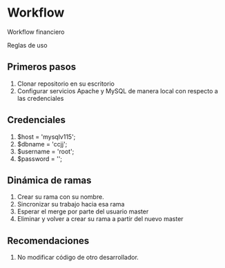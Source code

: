 # Workflow
Workflow financiero

Reglas de uso

## Primeros pasos

1. Clonar repositorio en su escritorio
2. Configurar servicios  Apache y MySQL de manera local con respecto a las credenciales

## Credenciales

1. $host = 'mysqlv115';
2. $dbname = 'ccjj';
3. $username = 'root';
4. $password = '';

## Dinámica de ramas

1. Crear su rama con su nombre.
2. Sincronizar su trabajo hacia esa rama
3. Esperar el merge por parte del usuario master
4. Eliminar y volver a crear su rama a partir del nuevo master

## Recomendaciones

1. No modificar código de otro desarrollador.


